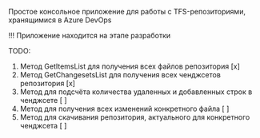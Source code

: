 Простое консольное приложение для работы с TFS-репозиториями, хранящимися в Azure DevOps

!!! Приложение находится на этапе разработки

TODO:
1. Метод GetItemsList для получения всех файлов репозитория [x]
2. Метод GetChangesetsList для получения всех ченджсетов репозитория [x]
3. Метод для подсчёта количества удаленных и добавленных строк в ченджсетe [ ]
4. Метод для получения всех изменений конкретного файла [ ]
5. Метод для скачивания репозитория, актуального для конкретного ченджсета [ ]
